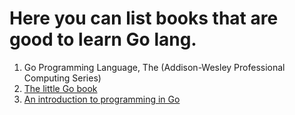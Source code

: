 # Here you can list books that are good to learn Go lang.
1. Go Programming Language, The (Addison-Wesley Professional Computing Series)
2. [The little Go book](https://www.openmymind.net/The-Little-Go-Book/)
3. [An introduction to programming in Go](http://www.golang-book.com/)
